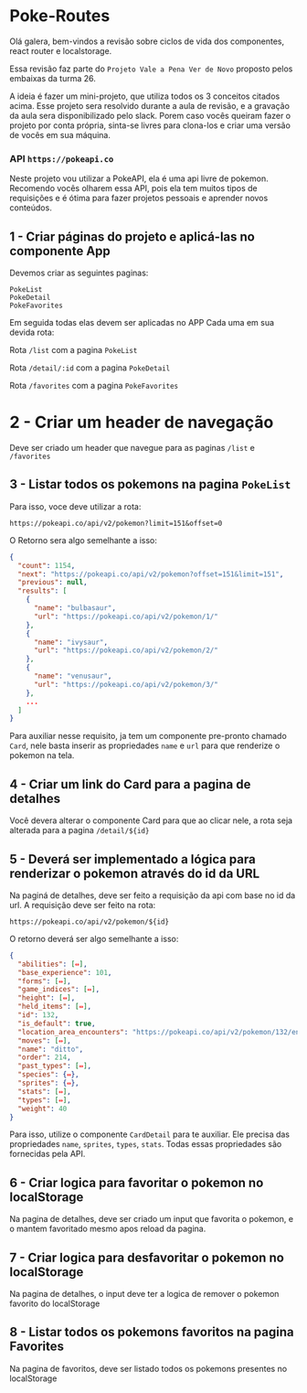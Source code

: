 # Poke-Routes

Olá galera, bem-vindos a revisão sobre ciclos de vida dos componentes, react router e localstorage.

Essa revisão faz parte do `Projeto Vale a Pena Ver de Novo` proposto pelos embaixas da turma 26.

A ideia é fazer um mini-projeto, que utiliza todos os 3 conceitos citados acima. Esse projeto sera resolvido durante a aula de revisão, e a gravação da aula sera disponibilizado pelo slack. Porem caso vocês queiram fazer o projeto por conta própria, sinta-se livres para clona-los e criar uma versão de vocês em sua máquina.

### API `https://pokeapi.co`

Neste projeto vou utilizar a PokeAPI, ela é uma api livre de pokemon. Recomendo vocês olharem essa API, pois ela tem muitos tipos de requisições e é ótima para fazer projetos pessoais e aprender novos conteúdos.



## 1 - Criar páginas do projeto e aplicá-las no componente App

Devemos criar as seguintes paginas:
```
PokeList
PokeDetail
PokeFavorites
```
Em seguida todas elas devem ser aplicadas no APP Cada uma em sua devida rota:

Rota `/list` com a pagina `PokeList`

Rota `/detail/:id` com a pagina  `PokeDetail`

Rota `/favorites` com a pagina `PokeFavorites`

# 2 - Criar um header de navegação

Deve ser criado um header que navegue para as paginas `/list` e `/favorites`

## 3 - Listar todos os pokemons na pagina `PokeList`

Para isso, voce deve utilizar a rota:

`https://pokeapi.co/api/v2/pokemon?limit=151&offset=0`

O Retorno sera algo semelhante a isso:

```json
{
  "count": 1154,
  "next": "https://pokeapi.co/api/v2/pokemon?offset=151&limit=151",
  "previous": null,
  "results": [
    {
      "name": "bulbasaur",
      "url": "https://pokeapi.co/api/v2/pokemon/1/"
    },
    {
      "name": "ivysaur",
      "url": "https://pokeapi.co/api/v2/pokemon/2/"
    },
    {
      "name": "venusaur",
      "url": "https://pokeapi.co/api/v2/pokemon/3/"
    },
    ...
  ]
}
```

Para auxiliar nesse requisito, ja tem um componente pre-pronto chamado `Card`, nele basta inserir as propriedades `name` e `url` para que renderize o pokemon na tela.


## 4 - Criar um link do Card para a pagina de detalhes

Você devera alterar o componente Card para que ao clicar nele, a rota seja alterada para a pagina `/detail/${id}`

## 5 - Deverá ser implementado a lógica para renderizar o pokemon através do id da URL

Na paginá de detalhes, deve ser feito a requisição da api com base no id da url. A requisição deve ser feito na rota:

`https://pokeapi.co/api/v2/pokemon/${id}`

O retorno deverá ser algo semelhante a isso:

```json
{
  "abilities": [⇔],
  "base_experience": 101,
  "forms": [⇔],
  "game_indices": [⇔],
  "height": [⇔],
  "held_items": [⇔],
  "id": 132,
  "is_default": true,
  "location_area_encounters": "https://pokeapi.co/api/v2/pokemon/132/encounters",
  "moves": [⇔],
  "name": "ditto",
  "order": 214,
  "past_types": [⇔],
  "species": {⇔},
  "sprites": {⇔},
  "stats": [⇔],
  "types": [⇔],
  "weight": 40
}
```

Para isso, utilize o componente `CardDetail` para te auxiliar. Ele precisa das propriedades `name`, `sprites`,  `types`, `stats`. Todas essas propriedades são fornecidas pela API.

## 6 - Criar logica para favoritar o pokemon no localStorage

Na pagina de detalhes, deve ser criado um input que favorita o pokemon, e o mantem favoritado mesmo apos reload da pagina.

## 7 - Criar logica para desfavoritar o pokemon no localStorage

Na pagina de detalhes, o input deve ter a logica de remover o pokemon favorito do localStorage

## 8 - Listar todos os pokemons favoritos na pagina Favorites

Na pagina de favoritos, deve ser listado todos os pokemons presentes no localStorage